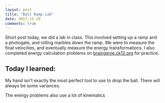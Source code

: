 ```yaml
---
layout: post
title: "Ball Ramp Lab"
date: 2017-11-29
comments: true
---
```


Short post today, we did a lab in class. This involved setting up a ramp and a photogate, and rolling marbles down the ramp. We were to measure the final velocities, and eventually measure the energy transformations. I also completed energy calculation problems on [braingenie.ck12.org](http://braingenie.ck12.org/) for practice.

## Today I learned:

My hand isn't exactly the most perfect tool to use to drop the ball. There will always be some variances.

The energy problems also use a lot of kinematics 

